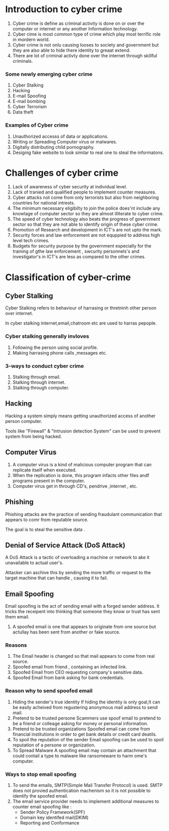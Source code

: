 # Introduction to cyber crime
1. Cyber crime is define as criminal activity is done on or over the computer or internet or any another Information  technology.
2. Cyber cime is most common type of crime which play most terrific role in mordern world.
3. Cyber crime is not onlu causing looses to society and government but they are also able to hide there identity to greaat extend.
4. There are lot of criminal activty done over the internet through skillful criminals. 

### Some newly emerging cyber crime
1. Cyber Stalking
2. Hacking
3. E-mail Spoofing
4. E-mail bombing
5. Cyber Terrorism
6. Data theft

### Examples of Cyber crime
1. Unauthorized accesss of data or applications.
2. Writing or Spreading Computer virus or malwares.
3. Digitally distributing child pornography.
4. Designig fake website to look similar to real one to steal the informatons.

# Challenges of cyber crime
1. Lack of awareness of cyber security at individual level.
2. Lack of tranied and qualified people to implement counter measures.
3. Cyber attacks not come from only terrorists but also from neighboring countries for national intrests.
4. The minimum necessary eligibilty to join the police does'nt include any knowlage of computer sector so they are almost illiterate to cyber crime.
5. The speed of cyber technology also beats the progress of government sector so that they are not able to identify origin of these cyber crime.
6. Promotion of Research and development in ICT's are not upto the mark.
7. Security forces and law enforcement are not equppied to address high level tech crimes.
8. Budgets for security purpose by the government especially for the training of gthe law enforcement , swcurity personnels's and investigator's in ICT's are less as compared to the other crimes.

# Classification of cyber-crime

## Cyber Stalking 
Cyber Stalking refers to behaviour of harrasing or thretninh other person over internet.

In cyber stalking internet,email,chatroom etc are used to harras pepople.

### Cyber stalking generally invloves
1. Following the person using social profile.
2. Making harrasing phone calls ,messages etc.

### 3-ways to conduct cyber crime
1. Stalking through email.
2. Stalking through internet.
3. Stalking through computer.

## Hacking
Hacking a system simply means getting unauthorized access of another person computer.

Tools like "Firewall" & "Intrusion detection System" can be used to prevent system from being hacked.

## Computer Virus
1. A computer virus is a kind of malicious computer program that can replicate itself when executed.
2. When the replication is done, this program infacts other files andf programs present in the computer.
3. Computer virus get in through CD's, pendrive ,internet , etc.

## Phishing
Phishing attacks are the practice of  sending fraudulant communication that appears to comr from reputable source. 

The goal is to steal the sensitive data .

## Denial of Service Attack (DoS Attack)
A DoS Attack is a tactic of overloading a machine or network to ake it unavailable to actual user's.

Attacker can aschive this by sending the more traffic or request to the target machine that can handle , causing it to fail.

## Email Spoofing
Email spoofing is the act of sending email with a  forged sender address. It tricks the receipent into thinking that someone they know or trust has sent them email.

1. A spoofed email is one that appears to originate from one source but actullay has been sent from another or fake source.

### Reasons 
1. The Email header is changed so that mail appears to come from real source.
2. Spoofed email from friend , containing an infected link.
3. Spoofed Email from CEO requesting company's sensitive data.
4. Spoofed Email from bank asking for bank credentials.

### Reason why to send spoofed email
1. Hiding the sender's true identity
    If hiding the identity is only goal,It can be easily acheived from regustering anonymous mail address to send mail.
2. Pretend to be trusted persone
    Scammers use spoof email to pretend to be a friend or colleage asking for money or personal information.
3. Pretend to be trusted organizations
    Spoofed email can come from financial institutions in order to get bank details or credit card deatils.
4. To spoil the reputation of the sender
    Email spoofing can be used to spoil reputation of a persone or organization.
5. To Spread Malware
    A spoofing email may contain an attachment that could contail a type to malware like ransomeware to harm ome's computer.

### Ways to stop email spoofing
1. To send the emails, SMTP(Simple Mail Transfer Protocol) is used. SMTP does not provied authentication machenism so it is not possible to identify the spoofed email.
2. The email service provider needs to implement additional measures to counter email spoofing like :
    * Sender Policy Framework(SPF)
    * Domain key identifed mail(DKIM)
    * Reporting and Conformance